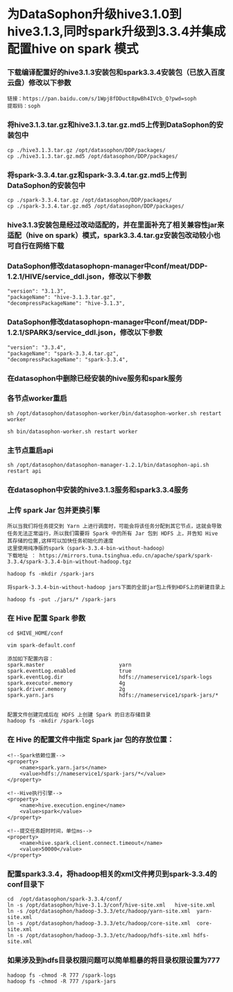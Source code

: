 # 为DataSophon升级hive3.1.0到hive3.1.3,同时spark升级到3.3.4并集成配置hive on spark 模式

### 下载编译配置好的hive3.1.3安装包和spark3.3.4安装包（已放入百度云盘）修改以下参数
```
链接：https://pan.baidu.com/s/1Wpj8fDDuct8pwBh4IVcb_Q?pwd=soph 
提取码：soph
```
### 将hive3.1.3.tar.gz和hive3.1.3.tar.gz.md5上传到DataSophon的安装包中
```shell
cp ./hive3.1.3.tar.gz /opt/datasophon/DDP/packages/
cp ./hive3.1.3.tar.gz.md5 /opt/datasophon/DDP/packages/
```

### 将spark-3.3.4.tar.gz和spark-3.3.4.tar.gz.md5上传到DataSophon的安装包中
```shell
cp ./spark-3.3.4.tar.gz /opt/datasophon/DDP/packages/
cp ./spark-3.3.4.tar.gz.md5 /opt/datasophon/DDP/packages/
```

### hive3.1.3安装包是经过改动适配的，并在里面补充了相关兼容性jar来适配（hive on spark）模式，spark3.3.4.tar.gz安装包改动较小也可自行在网络下载


### DataSophon修改datasophopn-manager中conf/meat/DDP-1.2.1/HIVE/service_ddl.json，修改以下参数
```
"version": "3.1.3",
"packageName": "hive-3.1.3.tar.gz",
"decompressPackageName": "hive-3.1.3",
```

### DataSophon修改datasophopn-manager中conf/meat/DDP-1.2.1/SPARK3/service_ddl.json，修改以下参数
```
"version": "3.3.4",
"packageName": "spark-3.3.4.tar.gz",
"decompressPackageName": "spark-3.3.4",
```

### 在datasophon中删除已经安装的hive服务和spark服务

### 各节点worker重启
```shell
sh /opt/datasophon/datasophon-worker/bin/datasophon-worker.sh restart worker

sh bin/datasophon-worker.sh restart worker
```

### 主节点重启api
```shell
sh /opt/datasophon/datasophon-manager-1.2.1/bin/datasophon-api.sh restart api
```


### 在datasophon中安装的hive3.1.3服务和spark3.3.4服务



### 上传 spark Jar 包并更换引擎
```
所以当我们将任务提交到 Yarn 上进行调度时，可能会将该任务分配到其它节点，这就会导致任务无法正常运行，所以我们需要将 Spark 中的所有 Jar 包到 HDFS 上，并告知 Hive 其存储的位置,这样可以加快任务初始化的速度
这里使用纯净版的spark（spark-3.3.4-bin-without-hadoop）
下载地址 ： https://mirrors.tuna.tsinghua.edu.cn/apache/spark/spark-3.3.4/spark-3.3.4-bin-without-hadoop.tgz

hadoop fs -mkdir /spark-jars

将spark-3.3.4-bin-without-hadoop jars下面的全部jar包上传到HDFS上的新建目录上

hadoop fs -put ./jars/* /spark-jars
```

### 在 Hive 配置 Spark 参数
```shell 进入 Hive 的 conf 目录中，创建 配置Spark 配置文件，指定相关参数。
cd $HIVE_HOME/conf

vim spark-default.conf

添加如下配置内容：
spark.master                        yarn
spark.eventLog.enabled              true
spark.eventLog.dir                  hdfs://nameservice1/spark-logs
spark.executor.memory               4g
spark.driver.memory                 2g
spark.yarn.jars                     hdfs://nameservice1/spark-jars/*


配置文件创建完成后在 HDFS 上创建 Spark 的日志存储目录
hadoop fs -mkdir /spark-logs
```


### 在 Hive 的配置文件中指定 Spark jar 包的存放位置：

``` 在其中添加下列三项配置：
<!--Spark依赖位置-->
<property>
    <name>spark.yarn.jars</name>
    <value>hdfs://nameservice1/spark-jars/*</value>
</property>
  
<!--Hive执行引擎-->
<property>
    <name>hive.execution.engine</name>
    <value>spark</value>
</property>

<!--提交任务超时时间，单位ms-->
<property>
    <name>hive.spark.client.connect.timeout</name>
    <value>50000</value>
</property>

```


### 配置spark3.3.4，将hadoop相关的xml文件拷贝到spark-3.3.4的conf目录下

```shell 不想拷贝文件的话可以直接通过创建软链接的方式
cd  /opt/datasophon/spark-3.3.4/conf/
ln -s /opt/datasophon/hive-3.1.3/conf/hive-site.xml   hive-site.xml
ln -s /opt/datasophon/hadoop-3.3.3/etc/hadoop/yarn-site.xml  yarn-site.xml
ln -s /opt/datasophon/hadoop-3.3.3/etc/hadoop/core-site.xml  core-site.xml
ln -s /opt/datasophon/hadoop-3.3.3/etc/hadoop/hdfs-site.xml hdfs-site.xml
```

### 如果涉及到hdfs目录权限问题可以简单粗暴的将目录权限设置为777
```shell
hadoop fs -chmod -R 777 /spark-logs
hadoop fs -chmod -R 777 /spark-jars
```
